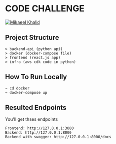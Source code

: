 # CODE CHALLENGE

[![Mikaeel Khalid](https://badgen.now.sh/badge/by/mikaeelkhalid/purple)](https://github.com/mikaeelkhalid)

## Project Structure

```
> backend-api (python api)
> docker (docker-compose file)
> frontend (react.js app)
> infra (aws cdk code in python)
```

## How To Run Locally

```
~ cd docker
~ docker-compose up
```

## Resulted Endpoints

You'll get thses endpoints

```
Frontend: http://127.0.0.1:3000
Backend: http://127.0.0.1:8000
Backend with swagger: http://127.0.0.1:8000/docs
```

